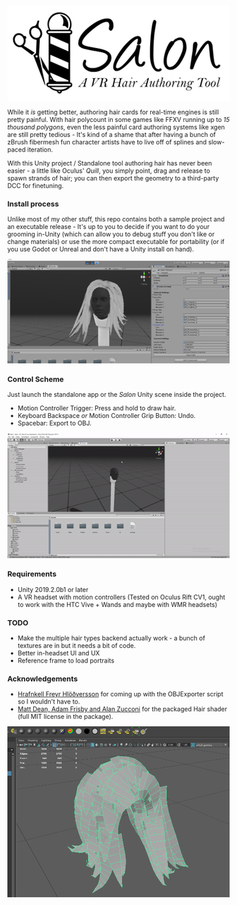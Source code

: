 ![header](images/header.png)

While it *is* getting better, authoring hair cards for real-time engines is still pretty painful. With hair polycount in some games like FFXV running up to *15 thousand polygons*, even the less painful card authoring systems like xgen are still pretty tedious - It's kind of a shame that after having a bunch of zBrush fibermesh fun character artists have to live off of splines and slow-paced iteration.

With this Unity project / Standalone tool authoring hair has never been easier - a little like Oculus' *Quill*, you simply point, drag and release to spawn strands of hair; you can then export the geometry to a third-party DCC for finetuning.

### Install process

Unlike most of my other stuff, this repo contains both a sample project and an executable release - It's up to you to decide if you want to do your grooming in-Unity (which can allow you to debug stuff you don't like or change materials) or use the more compact executable for portability (or if you use Godot or Unreal and don't have a Unity install on hand).

![ui](images/ui.png)

### Control Scheme

Just launch the standalone app or the *Salon* Unity scene inside the project.

- Motion Controller Trigger: Press and hold to draw hair.
- Keyboard Backspace *or* Motion Controller Grip Button: Undo.
- Spacebar: Export to OBJ. 

![process](images/gif.gif)

### Requirements
- Unity 2019.2.0b1 or later
- A VR headset with motion controllers (Tested on Oculus Rift CV1, ought to work with the HTC Vive + Wands and maybe with WMR headsets)

### TODO
- Make the multiple hair types backend actually work - a bunch of textures are in but it needs a bit of code.
- Better in-headset UI and UX
- Reference frame to load portraits

### Acknowledgements
- [Hrafnkell Freyr Hlöðversson](https://wiki.unity3d.com/index.php/ObjExporter) for coming up with the OBJExporter script so I wouldn't have to.
- [Matt Dean, Adam Frisby and Alan Zucconi](https://github.com/AdamFrisby/UnityHairShader) for the packaged Hair shader (full MIT license in the package). 

![output](images/output.png)